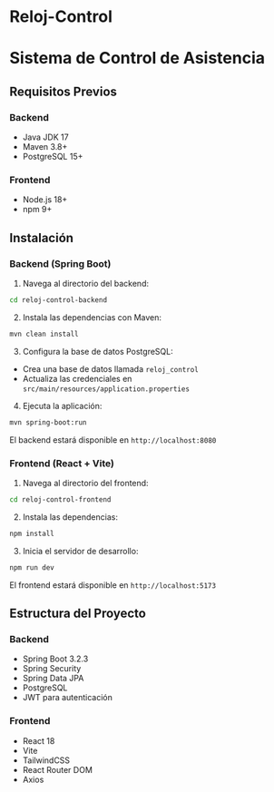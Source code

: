 # Reloj-Control

# Sistema de Control de Asistencia

## Requisitos Previos

### Backend
- Java JDK 17
- Maven 3.8+
- PostgreSQL 15+

### Frontend
- Node.js 18+
- npm 9+

## Instalación

### Backend (Spring Boot)

1. Navega al directorio del backend:
```bash
cd reloj-control-backend
```

2. Instala las dependencias con Maven:
```bash
mvn clean install
```

3. Configura la base de datos PostgreSQL:
- Crea una base de datos llamada `reloj_control`
- Actualiza las credenciales en `src/main/resources/application.properties`

4. Ejecuta la aplicación:
```bash
mvn spring-boot:run
```

El backend estará disponible en `http://localhost:8080`

### Frontend (React + Vite)

1. Navega al directorio del frontend:
```bash
cd reloj-control-frontend
```

2. Instala las dependencias:
```bash
npm install
```

3. Inicia el servidor de desarrollo:
```bash
npm run dev
```

El frontend estará disponible en `http://localhost:5173`

## Estructura del Proyecto

### Backend
- Spring Boot 3.2.3
- Spring Security
- Spring Data JPA
- PostgreSQL
- JWT para autenticación

### Frontend
- React 18
- Vite
- TailwindCSS
- React Router DOM
- Axios 


